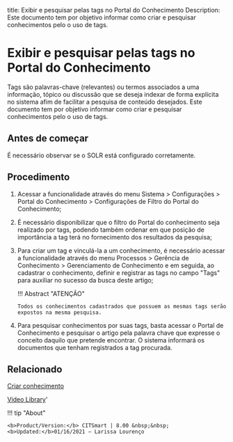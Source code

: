 title: Exibir e pesquisar pelas tags no Portal do Conhecimento
Description: Este documento tem por objetivo informar como criar e pesquisar conhecimentos pelo o uso de tags.
# Exibir e pesquisar pelas tags no Portal do Conhecimento

Tags são palavras-chave (relevantes) ou termos associados a uma informação, tópico ou discussão que se deseja indexar de forma explícita no sistema afim de facilitar a pesquisa de conteúdo desejados.
Este documento tem por objetivo informar como criar e pesquisar conhecimentos pelo o uso de tags.

Antes de começar
--------------------

É necessário observar se o SOLR está configurado corretamente.

Procedimento
----------------

1.  Acessar a funcionalidade através do menu Sistema \> Configurações \> Portal
    do Conhecimento \> Configurações de Filtro do Portal do Conhecimento;

2.  É necessário disponibilizar que o filtro do Portal do conhecimento seja
    realizado por tags, podendo também ordenar em que posição de importância a
    tag terá no fornecimento dos resultados da pesquisa;

3.  Para criar um tag e vinculá-la a um conhecimento, é necessário acessar a
    funcionalidade através do menu Processos \> Gerência de Conhecimento \>
    Gerenciamento de Conhecimento e em seguida, ao cadastrar o conhecimento,
    definir e registrar as tags no campo "Tags" para auxiliar no sucesso da
    busca deste artigo;

    !!! Abstract "ATENÇÃO"  

        Todos os conhecimentos cadastrados que possuem as mesmas tags serão
        expostos na mesma pesquisa.

4.  Para pesquisar conhecimentos por suas tags, basta acessar o Portal de
    Conhecimento e pesquisar o artigo pela palavra chave que
    expresse o conceito daquilo que pretende encontrar. O sistema informará os
    documentos que tenham registrados a tag procurada.

Relacionado
---------------

[Criar conhecimento](/pt-br/citsmart-platform-8/processes/knowledge/use/create-knowledge.html)

<i class='fa fa-youtube-play  fa-2x' style='color:#97ce17;vertical-align: middle;'> </i> [Video Library](https://www.youtube.com/playlist?list=PLB5qK2uzf2RPwkqhQwYU_EpvvGd29tSTA)'

!!! tip "About"

    <b>Product/Version:</b> CITSmart | 8.00 &nbsp;&nbsp;
    <b>Updated:</b>01/16/2021 – Larissa Lourenço

